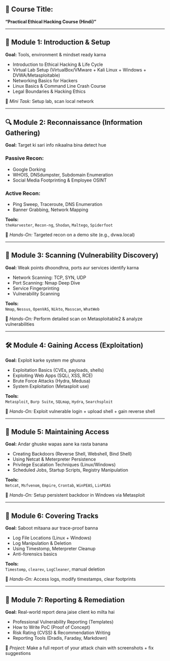 

## 🎯 Course Title:

**“Practical Ethical Hacking Course (Hindi)”**

---

## 🧩 **Module 1: Introduction & Setup**

**Goal:** Tools, environment & mindset ready karna

- Introduction to Ethical Hacking & Life Cycle
- Virtual Lab Setup (VirtualBox/VMware + Kali Linux + Windows + DVWA/Metasploitable)
- Networking Basics for Hackers
- Linux Basics & Command Line Crash Course
- Legal Boundaries & Hacking Ethics

🧪 *Mini Task:* Setup lab, scan local network

---

## 🔍 **Module 2: Reconnaissance (Information Gathering)**

**Goal:** Target ki sari info nikaalna bina detect hue

### Passive Recon:

- Google Dorking
- WHOIS, DNSdumpster, Subdomain Enumeration
- Social Media Footprinting & Employee OSINT

### Active Recon:

- Ping Sweep, Traceroute, DNS Enumeration
- Banner Grabbing, Network Mapping

**Tools:**\
`theHarvester`, `Recon-ng`, `Shodan`, `Maltego`, `Spiderfoot`

🧪 *Hands-On:* Targeted recon on a demo site (e.g., dvwa.local)

---

## 📡 **Module 3: Scanning (Vulnerability Discovery)**

**Goal:** Weak points dhoondhna, ports aur services identify karna

- Network Scanning: TCP, SYN, UDP
- Port Scanning: Nmap Deep Dive
- Service Fingerprinting
- Vulnerability Scanning

**Tools:**\
`Nmap`, `Nessus`, `OpenVAS`, `Nikto`, `Masscan`, `WhatWeb`

🧪 *Hands-On:* Perform detailed scan on Metasploitable2 & analyze vulnerabilities

---

## 🛠️ **Module 4: Gaining Access (Exploitation)**

**Goal:** Exploit karke system me ghusna

- Exploitation Basics (CVEs, payloads, shells)
- Exploiting Web Apps (SQLi, XSS, RCE)
- Brute Force Attacks (Hydra, Medusa)
- System Exploitation (Metasploit use)

**Tools:**\
`Metasploit`, `Burp Suite`, `SQLmap`, `Hydra`, `Searchsploit`

🧪 *Hands-On:* Exploit vulnerable login + upload shell + gain reverse shell

---

## 🔄 **Module 5: Maintaining Access**

**Goal:** Andar ghuske wapas aane ka rasta banana

- Creating Backdoors (Reverse Shell, Webshell, Bind Shell)
- Using Netcat & Meterpreter Persistence
- Privilege Escalation Techniques (Linux/Windows)
- Scheduled Jobs, Startup Scripts, Registry Manipulation

**Tools:**\
`Netcat`, `Msfvenom`, `Empire`, `Crontab`, `WinPEAS`, `LinPEAS`

🧪 *Hands-On:* Setup persistent backdoor in Windows via Metasploit

---

## 🧹 **Module 6: Covering Tracks**

**Goal:** Saboot mitaana aur trace-proof banna

- Log File Locations (Linux + Windows)
- Log Manipulation & Deletion
- Using Timestomp, Meterpreter Cleanup
- Anti-forensics basics

**Tools:**\
`Timestomp`, `clearev`, `LogCleaner`, manual deletion

🧪 *Hands-On:* Access logs, modify timestamps, clear footprints

---

## 🧾 **Module 7: Reporting & Remediation**

**Goal:** Real-world report dena jaise client ko milta hai

- Professional Vulnerability Reporting (Templates)
- How to Write PoC (Proof of Concept)
- Risk Rating (CVSS) & Recommendation Writing
- Reporting Tools (Dradis, Faraday, Markdown)

🧪 *Project:* Make a full report of your attack chain with screenshots + fix suggestions

